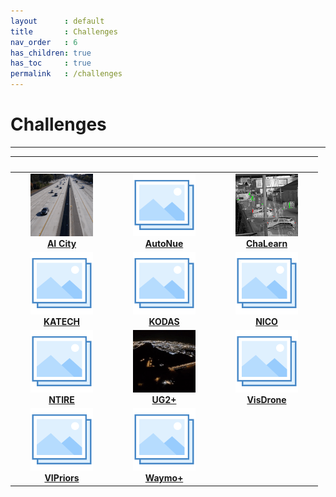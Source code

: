 ```yaml
---
layout      : default
title       : Challenges
nav_order   : 6
has_children: true
has_toc     : true
permalink   : /challenges
---
```


# Challenges

---

|                                                                         <img width=150/>                                                                          |                                                                       <img width=150/>                                                                       |                                                                                <img width=150/>                                                                                 |
|:-----------------------------------------------------------------------------------------------------------------------------------------------------------------:|:------------------------------------------------------------------------------------------------------------------------------------------------------------:|:-------------------------------------------------------------------------------------------------------------------------------------------------------------------------------:|
| [![AI City](ai_city/data/ai_city_small.gif)](https://phlong3105.github.io/one/challenges/aic) <br> [**AI City**](https://phlong3105.github.io/one/challenges/aic) | [![AutoNue](../data/photo.png)](https://phlong3105.github.io/one/challenges/autonue) <br> [**AutoNue**](https://phlong3105.github.io/one/challenges/autonue) | [![ChaLearn](chalearn/data/chalearn_small.gif)](https://phlong3105.github.io/one/challenges/chalearn) <br> [**ChaLearn**](https://phlong3105.github.io/one/challenges/chalearn) |
|     [![KATECH](../data/photo.png)](https://phlong3105.github.io/one/challenges/katech) <br> [**KATECH**](https://phlong3105.github.io/one/challenges/katech)      |     [![KODAS](../data/photo.png)](https://phlong3105.github.io/one/challenges/kodas) <br> [**KODAS**](https://phlong3105.github.io/one/challenges/kodas)     |                [![NICO](../data/photo.png)](https://phlong3105.github.io/one/challenges/nico) <br> [**NICO**](https://phlong3105.github.io/one/challenges/nico)                 |
 |       [![NTIRE](../data/photo.png)](https://phlong3105.github.io/one/challenges/ntire) <br> [**NTIRE**](https://phlong3105.github.io/one/challenges/ntire)        |     [![UG2+](ug2/data/ug2_small.gif)](https://phlong3105.github.io/one/challenges/ug2) <br> [**UG2+**](https://phlong3105.github.io/one/challenges/ug2)      |        [![VisDrone](../data/photo.png)](https://phlong3105.github.io/one/challenges/visdrone) <br> [**VisDrone**](https://phlong3105.github.io/one/challenges/visdrone)         |
 | [![VIPriors](../data/photo.png)](https://phlong3105.github.io/one/challenges/vipriors) <br> [**VIPriors**](https://phlong3105.github.io/one/challenges/vipriors)  |    [![Waymo](../data/photo.png)](https://phlong3105.github.io/one/challenges/waymo) <br> [**Waymo+**](https://phlong3105.github.io/one/challenges/waymo)     |                                                                                                                                                                                 |
